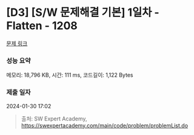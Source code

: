 # [D3] [S/W 문제해결 기본] 1일차 - Flatten - 1208 

[문제 링크](https://swexpertacademy.com/main/code/problem/problemDetail.do?contestProbId=AV139KOaABgCFAYh) 

### 성능 요약

메모리: 18,796 KB, 시간: 111 ms, 코드길이: 1,122 Bytes

### 제출 일자

2024-01-30 17:02



> 출처: SW Expert Academy, https://swexpertacademy.com/main/code/problem/problemList.do